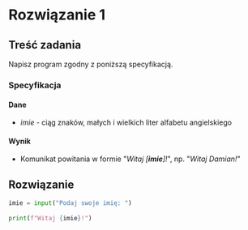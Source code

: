 # Rozwiązanie 1

## Treść zadania

Napisz program zgodny z poniższą specyfikacją.

### Specyfikacja

#### Dane

* $imie$ - ciąg znaków, małych i wielkich liter alfabetu angielskiego

#### Wynik

* Komunikat powitania w formie "_Witaj \[**imie**]!_", np. "_Witaj Damian!_"

## Rozwiązanie

```python
imie = input("Podaj swoje imię: ")
    
print(f"Witaj {imie}!")
```

